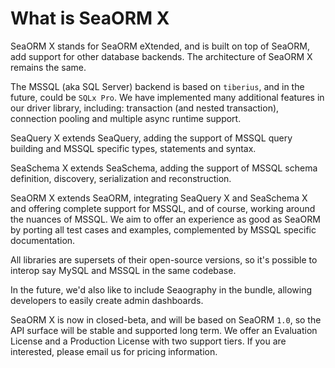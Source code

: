 # What is SeaORM X

SeaORM X stands for SeaORM eXtended, and is built on top of SeaORM, add support for other database backends. The architecture of SeaORM X remains the same.

The MSSQL (aka SQL Server) backend is based on `tiberius`, and in the future, could be `SQLx Pro`. We have implemented many additional features in our driver library, including: transaction (and nested transaction), connection pooling and multiple async runtime support.

SeaQuery X extends SeaQuery, adding the support of MSSQL query building and MSSQL specific types, statements and syntax.

SeaSchema X extends SeaSchema, adding the support of MSSQL schema definition, discovery, serialization and reconstruction.

SeaORM X extends SeaORM, integrating SeaQuery X and SeaSchema X and offering complete support for MSSQL, and of course, working around the nuances of MSSQL. We aim to offer an experience as good as SeaORM by porting all test cases and examples, complemented by MSSQL specific documentation.

All libraries are supersets of their open-source versions, so it's possible to interop say MySQL and MSSQL in the same codebase.

In the future, we'd also like to include Seaography in the bundle, allowing developers to easily create admin dashboards.

SeaORM X is now in closed-beta, and will be based on SeaORM `1.0`, so the API surface will be stable and supported long term. We offer an Evaluation License and a Production License with two support tiers. If you are interested, please email us for pricing information.